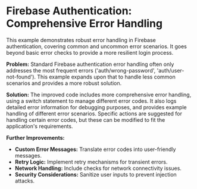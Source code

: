 # Firebase Authentication: Comprehensive Error Handling

This example demonstrates robust error handling in Firebase authentication, covering common and uncommon error scenarios.  It goes beyond basic error checks to provide a more resilient login process.

**Problem:**
Standard Firebase authentication error handling often only addresses the most frequent errors ('auth/wrong-password', 'auth/user-not-found'). This example expands upon that to handle less common scenarios and provides a more robust solution.

**Solution:**
The improved code includes more comprehensive error handling, using a switch statement to manage different error codes.  It also logs detailed error information for debugging purposes, and provides example handling of different error scenarios.  Specific actions are suggested for handling certain error codes, but these can be modified to fit the application's requirements.

**Further Improvements:**

*   **Custom Error Messages:** Translate error codes into user-friendly messages.
*   **Retry Logic:** Implement retry mechanisms for transient errors.
*   **Network Handling:** Include checks for network connectivity issues.
*   **Security Considerations:**  Sanitize user inputs to prevent injection attacks.